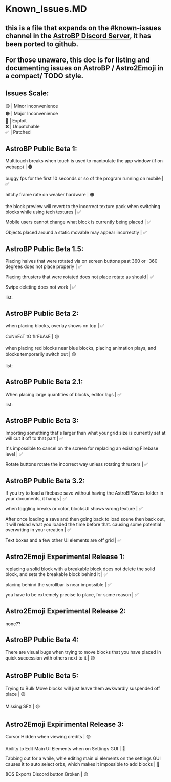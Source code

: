 # Known_Issues.MD
## this is a file that expands on the #known-issues channel in the [AstroBP Discord Server](https://discord.gg/nNkDE5HH9M), it has been ported to github.<br><br>For those unaware, this doc is for listing and documenting issues on AstroBP / Astro2Emoji in a compact/ TODO style.

## Issues Scale:
🟡 | Minor inconvenience <br>
🟠 | Major Inconvenience <br>
🔴 | Exploit <br>
❌ | Unpatchable <br>
✅ | Patched <br>

## **AstroBP Public Beta 1:**

Multitouch breaks when touch is used to manipulate the app window (if on webapp) | 🟠

buggy fps for the first 10 seconds or so of the program running on mobile | ✅

hitchy frame rate on weaker hardware | 🟠

the block preview will revert to the incorrect texture pack when switching blocks while using tech textures | ✅

Mobile users cannot change what block is currently being placed | ✅

Objects placed around a static movable may appear incorrectly | ✅

## **AstroBP Public Beta 1.5:**

Placing halves that were rotated via on screen buttons past 360 or -360 degrees does not place properly | ✅

Placing thrusters that were rotated does not place rotate as should | ✅

Swipe deleting does not work | ✅

list:

## **AstroBP Public Beta 2:**

when placing blocks, overlay shows on top | ✅

CoNnEcT tO fIrEbAsE | 🟡

when placing red blocks near blue blocks, placing animation plays, and blocks temporarily switch out | 🟡

list:

## **AstroBP Public Beta 2.1:**

When placing large quantities of blocks, editor lags | ✅

list:

## **AstroBP Public Beta 3:**

Importing something that's larger than what your grid size is currently set at will cut it off to that part | ✅

It's impossible to cancel on the screen for replacing an existing Firebase level | ✅

Rotate buttons rotate the incorrect way unless rotating thrusters | ✅

## **AstroBP Public Beta 3.2:**

If you try to load a firebase save without having the AstroBPSaves folder in your documents, it hangs | ✅

when toggling breaks or color, blocksUI shows wrong texture | ✅

After once loading a save and then going back to load scene then back out, it will reload what you loaded the time before that. causing some potential overwriting in your creation | ✅

Text boxes and a few other UI elements are off grid | ✅

## **Astro2Emoji Experimental Release 1:**

replacing a solid block with a breakable block does not delete the solid block, and sets the breakable block behind it | ✅ 

placing behind the scrollbar is near impossible | ✅ 

you have to be extremely precise to place, for some reason | ✅

## **Astro2Emoji Experimental Release 2:**

none??

## **AstroBP Public Beta 4:**

There are visual bugs when trying to move blocks that you have placed in quick succession with others next to it | 🟡

## **AstroBP Public Beta 5:**

Trying to Bulk Move blocks will just leave them awkwardly suspended off place | 🟡

Missing SFX | 🟡

## Astro2Emoji Expirimental Release 3:

Cursor Hidden when viewing credits | 🟡

Ability to Edit Main UI Elements when on Settings GUI | 🔴

Tabbing out for a while, whle editing main ui elements on the settings GUI causes it to auto select orbs, which makes it impossible to add blocks | 🔴

(IOS Export) Discord button Broken | 🟡

